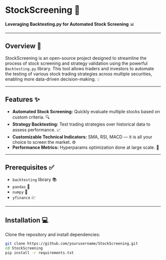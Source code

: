 # StockScreening 🚀

**Leveraging Backtesting.py for Automated Stock Screening** 📊

---

## Overview 📝

StockScreening is an open-source project designed to streamline the process of stock screening and strategy validation using the powerful `Backtesting.py` library. This tool allows traders and investors to automate the testing of various stock trading strategies across multiple securities, enabling more data-driven decision-making. 💡

---

## Features ✨

- **Automated Stock Screening:** Quickly evaluate multiple stocks based on custom criteria. 🔍
- **Strategy Backtesting:** Test trading strategies over historical data to assess performance. 📈
- **Customizable Technical Indicators:** SMA, RSI, MACD — it is all your choice to screen the market. ⚙️
- **Performance Metrics:** Hyperparams optimization done at large scale. 🚀

---

## Prerequisites ✅

- `backtesting` library 📚
- `pandas` 🐼
- `numpy` 🔢
- `yfinance` 💹

---

## Installation 💻

Clone the repository and install dependencies:

```bash
git clone https://github.com/yourusername/StockScreening.git
cd StockScreening
pip install -r requirements.txt
